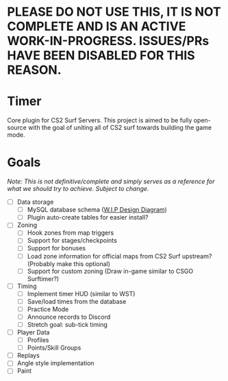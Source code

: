 # PLEASE DO NOT USE THIS, IT IS NOT COMPLETE AND IS AN ACTIVE WORK-IN-PROGRESS. ISSUES/PRs HAVE BEEN DISABLED FOR THIS REASON. 

# Timer
Core plugin for CS2 Surf Servers. This project is aimed to be fully open-source with the goal of uniting all of CS2 surf towards building the game mode.

# Goals
*Note: This is not definitive/complete and simply serves as a reference for what we should try to achieve. Subject to change.*

- [ ] Data storage
  - [ ] MySQL database schema ([W.I.P Design Diagram](https://dbdiagram.io/d/CS2Surf-Timer-DB-Schema-6560b76b3be1495787ace4d2))
  - [ ] Plugin auto-create tables for easier install? 
- [ ] Zoning
  - [ ] Hook zones from map triggers
  - [ ] Support for stages/checkpoints
  - [ ] Support for bonuses
  - [ ] Load zone information for official maps from CS2 Surf upstream? (Probably make this optional)
  - [ ] Support for custom zoning (Draw in-game similar to CSGO Surftimer?)
- [ ] Timing
  - [ ] Implement timer HUD (similar to WST)
  - [ ] Save/load times from the database
  - [ ] Practice Mode
  - [ ] Announce records to Discord
  - [ ] Stretch goal: sub-tick timing
- [ ] Player Data
  - [ ] Profiles
  - [ ] Points/Skill Groups
- [ ] Replays
- [ ] Angle style implementation
- [ ] Paint
